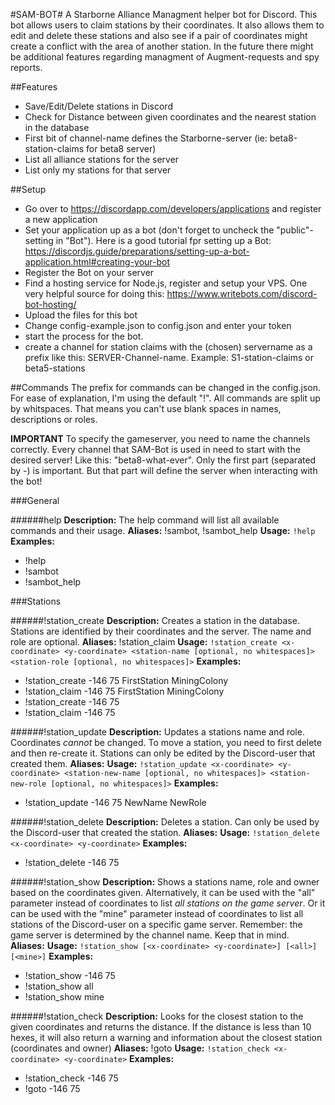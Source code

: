 #SAM-BOT#
A Starborne Alliance Managment helper bot for Discord. This bot allows users to claim stations by their coordinates. It also allows them to edit and delete these stations and also see if a pair of coordinates might create a conflict with the area of another station. In the future there might be additional features regarding managment of Augment-requests and spy reports.

##Features
- Save/Edit/Delete stations in Discord
- Check for Distance between given coordinates and the nearest station in the database
- First bit of channel-name defines the Starborne-server (ie: beta8-station-claims for beta8 server)
- List all alliance stations for the server
- List only my stations for that server

##Setup
- Go over to https://discordapp.com/developers/applications and register a new application
- Set your application up as a bot (don't forget to uncheck the "public"-setting in "Bot"). Here is a good tutorial fpr setting up a Bot: https://discordjs.guide/preparations/setting-up-a-bot-application.html#creating-your-bot
- Register the Bot on your server
- Find a hosting service for Node.js, register and setup your VPS. One very helpful source for doing this: https://www.writebots.com/discord-bot-hosting/
- Upload the files for this bot
- Change config-example.json to config.json and enter your token
- start the process for the bot.
- create a channel for station claims with the (chosen) servername as a prefix like this: SERVER-Channel-name. Example: S1-station-claims or beta5-stations

##Commands
The prefix for commands can be changed in the config.json. For ease of explanation, I'm using the default "!". All commands are split up by whitspaces. That means you can't use blank spaces in names, descriptions or roles.

**IMPORTANT**
To specify the gameserver, you need to name the channels correctly. Every channel that SAM-Bot is used in need to start with the desired server! Like this: "beta8-what-ever". Only the first part (separated by -) is important. But that part will define the server when interacting with the bot!

###General

######help
**Description:** The help command will list all available commands and their usage.
**Aliases:** !sambot, !sambot_help
**Usage:** `!help`
**Examples:** 
- !help
- !sambot
- !sambot_help

###Stations

######!station_create
**Description:** Creates a station in the database. Stations are identified by their coordinates and the server. The name and role are optional.
**Aliases:** !station_claim
**Usage:** `!station_create <x-coordinate> <y-coordinate> <station-name [optional, no whitespaces]> <station-role [optional, no whitespaces]>`
**Examples:** 
- !station_create -146 75 FirstStation MiningColony
- !station_claim -146 75 FirstStation MiningColony
- !station_create -146 75
- !station_claim -146 75

######!station_update
**Description:** Updates a stations name and role. Coordinates *cannot* be changed. To move a station, you need to first delete and then re-create it. Stations can only be edited by the Discord-user that created them.
**Aliases:**
**Usage:** `!station_update <x-coordinate> <y-coordinate> <station-new-name [optional, no whitespaces]> <station-new-role [optional, no whitespaces]>`
**Examples:** 
- !station_update -146 75 NewName NewRole

######!station_delete
**Description:** Deletes a station. Can only be used by the Discord-user that created the station.
**Aliases:** 
**Usage:** `!station_delete <x-coordinate> <y-coordinate>`
**Examples:** 
- !station_delete -146 75 

######!station_show
**Description:** Shows a stations name, role and owner based on the coordinates given. Alternatively, it can be used with the "all" parameter instead of coordinates to list *all stations on the game server*. Or it can be used with the "mine" parameter instead of coordinates to list all stations of the Discord-user on a specific game server. Remember: the game server is determined by the channel name. Keep that in mind.
**Aliases:** 
**Usage:** `!station_show [<x-coordinate> <y-coordinate>] [<all>] [<mine>]`
**Examples:** 
- !station_show -146 75
- !station_show all
- !station_show mine

######!station_check
**Description:** Looks for the closest station to the given coordinates and returns the distance. If the distance is less than 10 hexes, it will also return a warning and information about the closest station (coordinates and owner)
**Aliases:** !goto
**Usage:** `!station_check <x-coordinate> <y-coordinate>`
**Examples:** 
- !station_check -146 75
- !goto -146 75